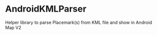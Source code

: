 AndroidKMLParser
================

Helper library to parse Placemark(s) from KML file and show in Android Map V2
